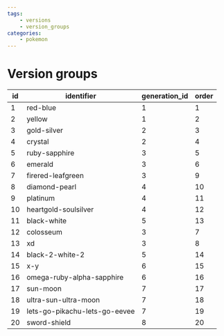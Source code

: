 ```yaml
---
tags:
    - versions
    - version_groups
categories:
    - pokemon
---
```


# Version groups

| id |          identifier           | generation_id | order |
|----|-------------------------------|---------------|-------|
| 1  | red-blue                      | 1             | 1     |
| 2  | yellow                        | 1             | 2     |
| 3  | gold-silver                   | 2             | 3     |
| 4  | crystal                       | 2             | 4     |
| 5  | ruby-sapphire                 | 3             | 5     |
| 6  | emerald                       | 3             | 6     |
| 7  | firered-leafgreen             | 3             | 9     |
| 8  | diamond-pearl                 | 4             | 10    |
| 9  | platinum                      | 4             | 11    |
| 10 | heartgold-soulsilver          | 4             | 12    |
| 11 | black-white                   | 5             | 13    |
| 12 | colosseum                     | 3             | 7     |
| 13 | xd                            | 3             | 8     |
| 14 | black-2-white-2               | 5             | 14    |
| 15 | x-y                           | 6             | 15    |
| 16 | omega-ruby-alpha-sapphire     | 6             | 16    |
| 17 | sun-moon                      | 7             | 17    |
| 18 | ultra-sun-ultra-moon          | 7             | 18    |
| 19 | lets-go-pikachu-lets-go-eevee | 7             | 19    |
| 20 | sword-shield                  | 8             | 20    |
